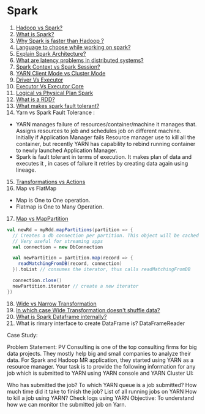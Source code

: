 # Spark

1. [Hadoop vs Spark?](https://www.ibm.com/cloud/blog/hadoop-vs-spark)
2. [What is Spark?](Spark.md/#spark)
3. [Why Spark is faster than Hadoop ?](README.md/#spark-vs-hadoop)
4. [Language to choose while working on spark?](README.md/#language-in-spark)
5. [Explain Spark Architecture?](Spark.md/#spark-architecture)
6. [What are latency problems in distributed systems?](README.md/#latency-issue-in-distributed-systems)
7. [Spark Context vs Spark Session?](Spark.md/#spark-context-vs-spark-session)
8. [YARN Client Mode vs Cluster Mode](Hadoop.md/#yarn-client-mode-vs-cluster-mode)
9. [Driver Vs Executor](Spark.md/#driver-vs-executor)
10. [Executor Vs Executor Core](Spark.md/#executor-vs-executor-core)
11. [Logical vs Physical Plan Spark](https://blog.knoldus.com/understanding-sparks-logical-and-physical-plan-in-laymans-term/)
12. [What is a RDD?](Spark.md/#rdd-resilient-distributed-dataset)
13. [What makes spark fault tolerant?](Spark.md/#lineages)
14. Yarn vs Spark Fault Tolerance : 
- YARN manages failure of resources/container/machine it manages that. Assigns resources to job and schedules job on different machine. Initially if Application Manager fails Resource manager use to kill all the container, but recently YARN has capability to rebind running container to newly launched Application Manager.
- Spark is fault tolerant in terms of execution. It makes plan of data and executes it , in cases of failure it retries by creating data again using lineage.
15. [Transformations vs Actions](Spark.md/#operations-in-rdd)
16. Map vs FlatMap
- Map is One to One operation.
- Flatmap is One to Many Operation.
17. [Map vs MapPartition](https://sparkbyexamples.com/spark/spark-map-vs-mappartitions-transformation/)
```scala
val newRd = myRdd.mapPartitions(partition => {
  // Creates a db connection per partition. This object will be cached inside each executor JVM. For the first time, the //connection will be created and hence forward, it will be reused. 
  // Very useful for streaming apps
  val connection = new DbConnection

  val newPartition = partition.map(record => {
    readMatchingFromDB(record, connection)
  }).toList // consumes the iterator, thus calls readMatchingFromDB 

  connection.close()
  newPartition.iterator // create a new iterator
})
```
18. [Wide vs Narrow Transformation](Spark.md/#narrow-vs-wide-transformation)
19. [In which case Wide Transformation doesn't shuffle data?](https://stackoverflow.com/a/43753997)
20. [What is Spark Dataframe internally?](Spark.md/#dataSets)
21. What is rimary interface to create DataFrame is? DataFrameReader

















Case Study:

Problem Statement: PV Consulting is one of the top consulting firms for big data projects. They mostly help big and small companies to analyze their data.
For Spark and Hadoop MR application, they started using YARN as a resource manager. Your task is to provide the following information for any job which is submitted to YARN using YARN console and YARN Cluster UI:

Who has submitted the job?
To which YARN queue is a job submitted?
How much time did it take to finish the job?
List of all running jobs on YARN
How to kill a job using YARN?
Check logs using YARN
Objective: To understand how we can monitor the submitted job on Yarn.
